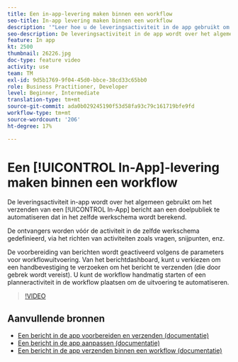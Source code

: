 ```yaml
---
title: Een in-app-levering maken binnen een workflow
seo-title: In-app levering maken binnen een workflow
description: '"Leer hoe u de leveringsactiviteit in de app gebruikt om het verzenden van een bericht in de app naar een doelgroep die in een workflow is berekend, te automatiseren."'
seo-description: De leveringsactiviteit in de app wordt over het algemeen gebruikt om het verzenden van een bericht in de app naar een doelpubliek te automatiseren dat in dezelfde workflow wordt berekend.
feature: In app
kt: 2500
thumbnail: 26226.jpg
doc-type: feature video
activity: use
team: TM
exl-id: 9d5b1769-9f04-45d0-bbce-38cd33c65bb0
role: Business Practitioner, Developer
level: Beginner, Intermediate
translation-type: tm+mt
source-git-commit: ada0b029245190f53d58fa93c79c161719bfe9fd
workflow-type: tm+mt
source-wordcount: '206'
ht-degree: 17%

---
```


# Een [!UICONTROL In-App]-levering maken binnen een workflow

De leveringsactiviteit in-app wordt over het algemeen gebruikt om het verzenden van een [!UICONTROL In-App] bericht aan een doelpubliek te automatiseren dat in het zelfde werkschema wordt berekend.

De ontvangers worden vóór de activiteit in de zelfde werkschema gedefinieerd, via het richten van activiteiten zoals vragen, snijpunten, enz.

De voorbereiding van berichten wordt geactiveerd volgens de parameters voor workflowuitvoering. Van het berichtdashboard, kunt u verkiezen om een handbevestiging te verzoeken om het bericht te verzenden (die door gebrek wordt vereist). U kunt de workflow handmatig starten of een planneractiviteit in de workflow plaatsen om de uitvoering te automatiseren.

>[!VIDEO](https://video.tv.adobe.com/v/26226?quality=12)

## Aanvullende bronnen

* [Een bericht in de app voorbereiden en verzenden (documentatie)](https://docs.adobe.com/content/help/en/campaign-standard/using/communication-channels/in-app-messaging/preparing-and-sending-an-in-app-message.html)
* [Een bericht in de app aanpassen (documentatie)](https://docs.adobe.com/content/help/en/campaign-standard/using/communication-channels/in-app-messaging/customizing-an-in-app-message.html)
* [Een bericht in de app verzenden binnen een workflow (documentatie)](https://docs.adobe.com/content/help/en/campaign-standard/using/managing-processes-and-data/channel-activities/in-app-delivery.html)
